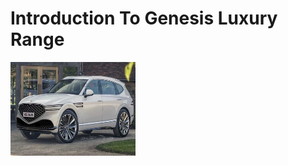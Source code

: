 <!Doctype html>
<html>
<body>
<h1> Introduction To Genesis Luxury Range </h1>
<img src="genesis-gv90.jpg" width="200" height="150" />
  



